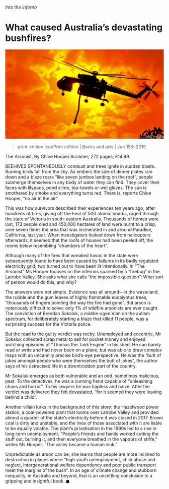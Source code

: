 ###### Into the inferno

# What caused Australia’s devastating bushfires? 

![image](images/20190615_BKP001_0.jpg) 

> print-edition iconPrint edition | Books and arts | Jun 15th 2019 

The Arsonist. By Chloe Hooper.Scribner; 272 pages; £14.99. 

BEEHIVES SPONTANEOUSLY combust and trees ignite in sudden blasts. Burning birds fall from the sky. As embers the size of dinner plates rain down and a blaze roars “like seven jumbos landing on the roof”, people submerge themselves in any body of water they can find. They cover their faces with lilypads, pond slime, tea-towels or wet gloves. The sun is smothered by smoke and everything turns red. There is, reports Chloe Hooper, “no air in the air”. 

This was how survivors described their experiences ten years ago, after hundreds of fires, giving off the heat of 500 atomic bombs, raged through the state of Victoria in south-eastern Australia. Thousands of homes were lost, 173 people died and 450,000 hectares of land were burnt to a crisp, over seven times the area that was incinerated in and around Paradise, California, last year. When investigators looked down from helicopters afterwards, it seemed that the roofs of houses had been peeled off, the rooms below resembling “chambers of the heart”. 

Although many of the fires that wreaked havoc in the state were subsequently found to have been caused by failures in its badly regulated electricity grid, two turned out to have been lit intentionally. In “The Arsonist” Ms Hooper focuses on the infernos sparked by a “firebug” in the Latrobe Valley. She asks what she calls “the impossible question”: What sort of person would do this, and why? 

The answers were not simple. Evidence was all around—in the wasteland, the rubble and the gum leaves of highly flammable eucalyptus trees, “thousands of fingers pointing the way the fire had gone”. But arson is notoriously difficult to solve: only 1% of wildfire arsonists are ever caught. The conviction of Brendan Sokaluk, a middle-aged man on the autism spectrum, for deliberately starting a blaze that killed 11 people, was a surprising success for the Victoria police. 

But the road to the guilty verdict was rocky. Unemployed and eccentric, Mr Sokaluk collected scrap metal to sell for pocket money and enjoyed watching episodes of “Thomas the Tank Engine” in his shed. He can barely read or write and had never been on a plane, but was able to draw complex maps with an uncannily precise bird’s-eye perspective. He was the “butt of jokes amongst people who were themselves the butt of jokes”, the author says of his ostracised life in a downtrodden part of the country. 

Mr Sokaluk emerges as both vulnerable and an odd, sometimes malicious, pest. To the detectives, he was a cunning fiend capable of “unleashing chaos and horror”. To his lawyers he was hapless and naive. After the verdict was delivered they felt devastated, “for it seemed they were leaving behind a child”. 

Another villain lurks in the background of this story: the Hazelwood power station, a coal-powered plant that looms over Latrobe Valley and provided almost a quarter of the state’s electricity before it was closed in 2017. Brown coal is dirty and unstable, and the lives of those associated with it are liable to be equally volatile. The plant’s privatisation in the 1990s led to a rise in long-term unemployment. “People’s friends and family worked cutting the stuff out, burning it, and then everyone breathed in the vapours of strife,” writes Ms Hooper. “The valley became a human sink.” 

Unpredictable as arson can be, she learns that people are more inclined to destruction in places where “high youth unemployment, child abuse and neglect, intergenerational welfare dependency and poor public transport meet the margins of the bush”. In an age of climate change and stubborn inequality, in Australia and beyond, that is an unsettling conclusion to a gripping and insightful book. ◼ 

